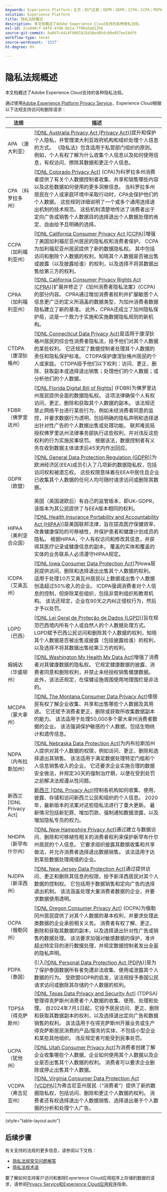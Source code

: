 ```yaml
---
keywords: Experience Platform；主页；热门主题；GDPR；GDPR；CCPA；CCPA；PDPA；PDPA；LGPD；lgpd；概述；概述；法规；法规；法规；法规；隐私；隐私；
solution: Experience Platform
title: 隐私法规概述
description: 本文档概述了Adobe Experience Cloud支持的各种隐私法规。
exl-id: 2ca946cf-94f8-4fd8-bb1a-7f06a5ab1256
source-git-commit: 0a8d7c4414f6091025d36ed85dc09e057ee24df9
workflow-type: tm+mt
source-wordcount: '1537'
ht-degree: 0%

---
```


# 隐私法规概述

本文档概述了Adobe Experience Cloud支持的各种隐私法规。

通过使用[Adobe Experience Platform Privacy Service](../home.md)，Experience Cloud根据以下法规支持访问和删除请求：

| 法规 | 描述 |
| --- | --- |
| APA （澳大利亚） | [[!DNL Australia Privacy Act (Privacy Act)]](https://www.oaic.gov.au/privacy/the-privacy-act)提升和保护个人隐私，并管理澳大利亚政府机构和组织处理个人信息的方式。 《隐私法》包含适用于私营部门组织的原则。 例如，个人有权了解为什么收集个人信息以及如何使用信息，有权访问、擦除其数据和更正个人信息。 |
| CPA （科罗拉多州） | [[!DNL Colorado Privacy Act]](https://coag.gov/resources/colorado-privacy-act/) (CPA)为科罗拉多州消费者提供了有关个人数据控制者收集、共享和销售哪些内容以及这些数据如何使用的更多洞察信息。 当科罗拉多州居民在个人或家庭环境中采取行动时，CPA会保护他们的个人数据。 这些规则详细说明了一个或多个通用选择退出机制的技术规范。 这些机制清楚地传达了消费者出于定向广告或销售个人数据目的选择退出个人数据处理的肯定、自由给予且明确的选择。 |
| CCPA （加利福利亚州） | [[!DNL California Consumer Privacy Act (CCPA)]](https://oag.ca.gov/privacy/ccpa)增强了美国加利福尼亚州居民的隐私权和消费者保护。 CCPA为加利福尼亚州居民提供了新的数据隐私权。 其中包括访问和删除个人数据的权利，知晓其个人数据是否被出售或披露（以及披露给谁）的权利，以及选择不将其数据出售给第三方的权利。 |
| CPRA （加利福利亚州） | [[!DNL California Consumer Privacy Rights Act (CPRA)]](https://cppa.ca.gov/regulations/consumer_privacy_act.html)扩展并修正了《加州消费者隐私法案》(CCPA)的部分内容。 CPRA通过增加消费者权利并扩展敏感个人信息更广泛的定义所涵盖的数据类型，为加州消费者数据隐私建立了新的基准。 此外，CPRA还成立了加州隐私保护局，这是一个致力于实施和实施数据隐私规则的新机构。 |
| CTDPA （康涅狄格州） | [[!DNL Connecticut Data Privacy Act]](https://portal.ct.gov/AG/Sections/Privacy/The-Connecticut-Data-Privacy-Act)是适用于康涅狄格州居民的综合性消费者隐私法，授予他们对其个人数据的某些权利。 它还规定了数据控制者处理其个人数据的责任和隐私保护标准。 CTDPA保护康涅狄格州居民的个人或家庭。 CTDPA授予他们以下权利：访问、更正、删除、获取副本或选择退出销售；处理他们的个人数据；或分析他们的个人数据。 |
| FDBR （佛罗里达州） | [[!DNL Florida Digital Bill of Rights]](https://flsenate.gov/Session/Bill/2023/262/BillText/er/HTML) (FDBR)为佛罗里达州居民提供全面的数据隐私权。 这项法律确保个人有权访问、更正、删除和获取其个人数据的副本。 该法规还禁止网络平台进行某些行为，例如未经消费者同意的监控，并要求数据行为透明，包括明确的隐私声明和选择退出针对性广告的个人数据出售或处理功能。 联邦难民局授权佛罗里达州法律事务部执行这些权利，并对违反这些权利的行为实施民事惩罚。 根据该法，数据控制者有义务在收到数据主体请求后45天内作出回应。 |
| GDPR（欧盟） | [[!DNL General Data Protection Regulation (GDPR)]](https://gdpr-info.eu)为欧洲经济区(EEA)成员引入了几项新的数据隐私权，包括访问权和被遗忘权。 这些权限意味着在EEA中居住且企业已收集其个人数据的任何人均可随时请求访问或删除其数据。<br><br>英国（英国退欧后）有自己的监管版本，即UK-GDPR，该版本为其公民提供了与EEA版本相同的权利。 |
| HIPAA（美利坚合众国） | [[!DNL Health Insurance Portability and Accountability Act (HIPAA)]](https://www.hhs.gov/hipaa/index.html)是美国联邦法律，旨在提高医疗保健效率、改善健康保险的可移植性，并保护患者和健康计划成员的隐私。 根据HIPAA，个人有权访问和修改其信息，并获得其医疗记录或健康信息的副本。 覆盖的实体和覆盖的实体的业务联系人必须遵守HIPAA规定。 |
| ICDPA （艾奥瓦州） | [[!DNL Iowa Consumer Data Protection Act]](https://www.legis.iowa.gov/legislation/BillBook?ga=90&amp;ba=SF%20262)为Iowa居民提供访问、删除和选择退出出售其个人数据的权利。 适用于处理10万艾奥瓦州居民以上数据或出售个人数据创造超过50%收入的企业。 ICDPA强调消费者对个人信息的控制，但排除某些组织，包括非营利组织和教育机构。 该法还规定，企业在90天之内纠正侵权行为，然后才予以处罚。 |
| LGPD （巴西） | [[!DNL Lei Geral de Proteção de Dados (LGPD)]](https://gdpr.eu/gdpr-vs-lgpd/)旨在规范巴西境内所有个人或自然人的个人数据处理方式。 LGPD赋予巴西公民访问和删除其个人数据的权利，知晓其个人数据是否被出售或披露（包括披露给谁）的权利，以及选择不将其数据出售给第三方的权利。 |
| 姆姆达（华盛顿州） | [[!DNL Washington My Health My Data Act]](https://app.leg.wa.gov/RCW/default.aspx?cite=19.373&amp;full=true)增强了消费者对其健康数据的隐私权。 它规定健康数据的披露、消费者同意和删除权利，并禁止未经授权销售健康数据。 此外，该法还规定，在保健设施周围使用地理围栏是非法的。 |
| MCDPA （蒙大拿州） | [[!DNL The Montana Consumer Data Privacy Act]](https://legiscan.com/MT/text/SB384/id/2791095)使居民有权了解企业收集、共享和出售哪些个人数据及其用途。 它还赋予消费者更正、删除或获取所收集数据副本的能力。 该法适用于处理50,000多个蒙大拿州消费者数据的企业。 该法强调保护敏感的个人数据，包括生物统计和遗传信息。 |
| NDPA （内布拉斯加州） | [[!DNL Nebraska Data Protection Act]](https://nebraskalegislature.gov/FloorDocs/108/PDF/Slip/LB1074.pdf)为内布拉斯加州人提供对其个人数据的权限，例如访问、更正、删除和选择退出其销售。 该法适用于满足数据处理特定门槛和个人信息销售收入的企业。 它还要求企业实施合理的数据安全做法，并规定30天的强制治疗期，以便在受到处罚之前解决法规遵从性问题。 |
| 新西兰[!DNL Privacy Act] | [新西兰 [!DNL Privacy Act]](https://www.privacy.org.nz/privacy-act-2020/privacy-principles/)控制各机构如何收集、使用、披露、存储和访问新西兰公民和组织的个人信息。 2020年，最新版本的法案对这些隐私法进行了重大更新。 最新情况包括新犯罪、增加罚款、强制通知数据泄露，以及增加隐私专员的权力。 |
| NHDPA （新罕布什尔州） | [[!DNL New Hampshire Privacy Act]](https://gencourt.state.nh.us/bill_status/billinfo.aspx?id=865&amp;inflect=1)通过建立与数据访问、删除和可移植性相关的消费者权利来保护新罕布什尔州居民的个人信息。 它要求组织披露其数据收集和共享做法，并允许消费者选择退出数据销售。 该法适用于达到某些数据处理阈值的企业。 |
| NJDPA （新泽西州） | [[!DNL New Jersey Data Protection Act]](https://pub.njleg.state.nj.us/Bills/2022/S0500/332_R6.PDF)通过提供访问、更正和删除其信息的权限，授予新泽西居民对其个人数据的控制权。 它包括用于数据销售和定向广告的选择退出机制。 该法涵盖处理大量消费者数据的企业，并要求数据使用透明。 |
| OCPA （俄勒冈州） | [[!DNL Oregon Consumer Privacy Act]](https://olis.oregonlegislature.gov/liz/2023R1/Downloads/PublicTestimonyDocument/59856#:~:text=The%20Act%20requires%20controllers%20to,data%3B%20and%20%E2%80%A2%20Contact%20information.) (OCPA)为俄勒冈州居民提供了对其个人数据的基本权利，并要求处理此类数据的企业承担相关义务。 消费者有权了解、更正、删除和获取其数据的副本，以及选择退出针对性广告或销售的数据处理。 该法要求加强对敏感数据的保护，准许超出特定目的进行数据处理，并规定数据控制者发出全面的隐私声明。 |
| PDPA （泰国） | 引入[[!DNL Personal Data Protection Act (PDPA)]](https://www.pdpc.gov.sg/Overview-of-PDPA/The-Legislation/Personal-Data-Protection-Act)是为了保护泰国数据所有者免遭非法收集、使用或泄露其个人数据的行为。 受欧盟GDPR的启发，该法规授予泰国公民请求访问或删除其存储的个人数据的权利。 |
| TDPSA （得克萨斯州） | [[!DNL Texas Data Privacy and Security Act]](https://capitol.texas.gov/BillLookup/Text.aspx?LegSess=88R&amp;Bill=HB4) (TDPSA)管理得克萨斯州消费者个人数据的收集、使用、处理和处理。 自2024年7月1日起，它授予居民访问、更正、删除和获取其数据副本的权利，以及选择退出定向广告和数据销售的权利。 该法适用于在得克萨斯州开展业务或生产得克萨斯居民消费的产品/服务的实体，不包括小型企业和某些其他组织。 违反规定者可能受到民事处罚。 |
| UCPA （犹他州） | [[!DNL Utah Consumer Privacy Act]](https://le.utah.gov/~2022/bills/static/SB0227.html)为消费者创建了解企业收集哪些个人数据、企业如何使用其个人数据以及企业是否出售其个人数据的权利。 消费者可以要求企业删除或停止出售其个人数据。 |
| VCDPA （弗吉尼亚州） | [[!DNL Virginia Consumer Data Protection Act (VCDPA)]](https://lis.virginia.gov/cgi-bin/legp604.exe?212+sum+HB2307)为弗吉尼亚州居民（“消费者”）提供了新的数据隐私权，包括访问、删除和更正个人数据的权利。 消费者还有权选择退出个人数据销售、选择退出基于个人数据的分析和处理个人广告。 |

{style="table-layout:auto"}

## 后续步骤

有关支持的法规的更多信息，请参阅以下文档：

* [隐私法规常见问题解答](./faq.md)
* [隐私法规术语](./terminology.md)

要了解如何支持客户访问和删除Experience Cloud应用程序上存储的数据的请求，请参阅[Privacy Service和Experience Cloud应用程序](../experience-cloud-apps.md)指南。
